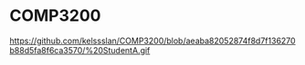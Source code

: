 # COMP3200

https://github.com/kelssslan/COMP3200/blob/aeaba82052874f8d7f136270b88d5fa8f6ca3570/%20StudentA.gif
